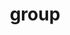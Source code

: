 ---
layout: profiles
permalink: /group/
title: group
description: <a href='https://epic-rpi.github.io'>EPIC-Lab</a>
nav: true
nav_order: 3

profiles:
  # if you want to include more than one profile, just replicate the following block
  # and create one content file for each profile inside _pages/
  - align: left
    image: gg.jpg
    content: profile_GG.md
    image_circular: false # crops the image to make it circular
  - align: left
    image: zhenyu.jpg
    content: profile_Zhenyu.md
    image_circular: false # crops the image to make it circular
  - align: left
    image: yayuehou.jpg
    content: profile_Yayue.md
    image_circular: false # crops the image to make it circular
  - align: left
    image: hisen.jpg
    content: profile_Hisen.md
    image_circular: false # crops the image to make it circular
  - align: left
    image: zehao.jpg
    content: profile_Zehao.md
    image_circular: false # crops the image to make it circular
---